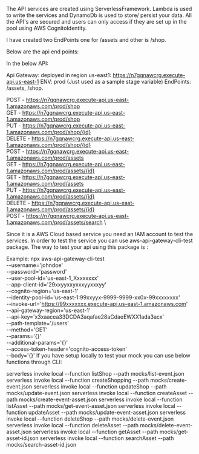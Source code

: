 The API services are created using ServerlessFramework. Lambda is used to write the services and DynamoDb is used to store/ persist your data. All the API's are secured and users can only access if they are set up in the pool using AWS CognitoIdentity.

I have created two EndPoints one for /assets and other is /shop.

Below are the api end points: 

In the below API:

Api Gateway: deployed in region us-east1: https://n7gqnawcrg.execute-api.us-east-1
ENV: prod (Just used as a sample stage variable)
EndPoints: /assets, /shop.

  POST - https://n7gqnawcrg.execute-api.us-east-1.amazonaws.com/prod/shop \
  GET - https://n7gqnawcrg.execute-api.us-east-1.amazonaws.com/prod/shop \
  PUT - https://n7gqnawcrg.execute-api.us-east-1.amazonaws.com/prod/shop/{id} \
  DELETE - https://n7gqnawcrg.execute-api.us-east-1.amazonaws.com/prod/shop/{id} \
  POST - https://n7gqnawcrg.execute-api.us-east-1.amazonaws.com/prod/assets \
  GET - https://n7gqnawcrg.execute-api.us-east-1.amazonaws.com/prod/assets/{id} \
  GET - https://n7gqnawcrg.execute-api.us-east-1.amazonaws.com/prod/assets \
  PUT - https://n7gqnawcrg.execute-api.us-east-1.amazonaws.com/prod/assets/{id} \
  DELETE - https://n7gqnawcrg.execute-api.us-east-1.amazonaws.com/prod/assets/{id} \
  POST - https://n7gqnawcrg.execute-api.us-east-1.amazonaws.com/prod/assets/search \

Since it is a AWS Cloud based service you need an IAM account to test the services. In order to test the service you can use aws-api-gateway-cli-test package. The way to test your api using this package is :

Example: 
npx aws-api-gateway-cli-test  \
  --username='johndoe' \
  --password='password' \
  --user-pool-id='us-east-1_Xxxxxxxx' \
  --app-client-id='29xxyyxxyxxxyyxxxyy' \
  --cognito-region='us-east-1' \
  --identity-pool-id='us-east-1:99xxyyx-9999-9999-xx0x-99xxxxxxxx' \
  --invoke-url='https://99xxxxxxx.execute-api.us-east-1.amazonaws.com' \
  --api-gateway-region='us-east-1' \
  --api-key='x3xaacea33DCDA3aqafae28aCdaeEWXX1ada3acx' \
  --path-template='/users' \
  --method='GET' \
  --params='{}' \
  --additional-params='{}' \
  --access-token-header='cognito-access-token' \
  --body='{}'
If you have setup locally to test your mock you can use below functions through CLI:

serverless invoke local --function  listShop --path mocks/list-event.json
serverless invoke local --function  createShopping --path mocks/create-event.json
serverless invoke local --function  updateShop --path mocks/update-event.json
serverless invoke local --function  createAsset --path mocks/create-event-asset.json
serverless invoke local --function  listAsset --path mocks/get-event-asset.json
serverless invoke local --function  updateAsset --path mocks/update-event-asset.json
serverless invoke local --function  deleteShop --path mocks/delete-event.json
serverless invoke local --function  deleteAsset --path mocks/delete-event-asset.json
serverless invoke local --function  getAsset --path mocks/get-asset-id.json
serverless invoke local --function  searchAsset --path mocks/search-asset-id.json


